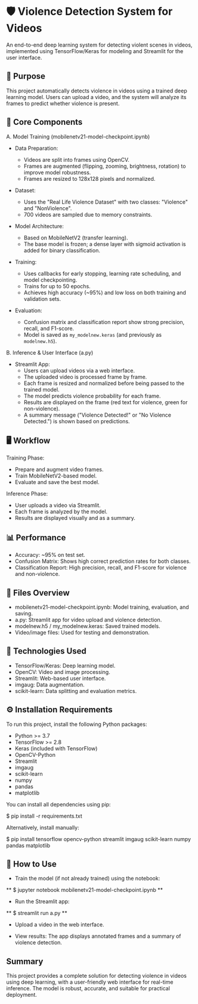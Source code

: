 🛡️ Violence Detection System for Videos
====================================

An end-to-end deep learning system for detecting violent scenes in videos,
implemented using TensorFlow/Keras for modeling and Streamlit for the user interface.

🎯 Purpose
----------

This project automatically detects violence in videos using a trained deep learning model.
Users can upload a video, and the system will analyze its frames to predict whether violence is present.

🧠 Core Components
------------------

A. Model Training (mobilenetv21-model-checkpoint.ipynb)

- Data Preparation:
  - Videos are split into frames using OpenCV.
  - Frames are augmented (flipping, zooming, brightness, rotation) to improve model robustness.
  - Frames are resized to 128x128 pixels and normalized.

- Dataset:
  - Uses the "Real Life Violence Dataset" with two classes: "Violence" and "NonViolence".
  - 700 videos are sampled due to memory constraints.

- Model Architecture:
  - Based on MobileNetV2 (transfer learning).
  - The base model is frozen; a dense layer with sigmoid activation is added for binary classification.

- Training:
  - Uses callbacks for early stopping, learning rate scheduling, and model checkpointing.
  - Trains for up to 50 epochs.
  - Achieves high accuracy (~95%) and low loss on both training and validation sets.

- Evaluation:
  - Confusion matrix and classification report show strong precision, recall, and F1-score.
  - Model is saved as `my_modelnew.keras` (and previously as `modelnew.h5`).

B. Inference & User Interface (a.py)

- Streamlit App:
  - Users can upload videos via a web interface.
  - The uploaded video is processed frame by frame.
  - Each frame is resized and normalized before being passed to the trained model.
  - The model predicts violence probability for each frame.
  - Results are displayed on the frame (red text for violence, green for non-violence).
  - A summary message ("Violence Detected!" or "No Violence Detected.") is shown based on predictions.

🖥️ Workflow
-----------

Training Phase:
- Prepare and augment video frames.
- Train MobileNetV2-based model.
- Evaluate and save the best model.

Inference Phase:
- User uploads a video via Streamlit.
- Each frame is analyzed by the model.
- Results are displayed visually and as a summary.

📊 Performance
--------------

- Accuracy: ~95% on test set.
- Confusion Matrix: Shows high correct prediction rates for both classes.
- Classification Report: High precision, recall, and F1-score for violence and non-violence.

📁 Files Overview
-----------------

- mobilenetv21-model-checkpoint.ipynb: Model training, evaluation, and saving.
- a.py: Streamlit app for video upload and violence detection.
- modelnew.h5 / my_modelnew.keras: Saved trained models.
- Video/image files: Used for testing and demonstration.

🧰 Technologies Used
--------------------

- TensorFlow/Keras: Deep learning model.
- OpenCV: Video and image processing.
- Streamlit: Web-based user interface.
- imgaug: Data augmentation.
- scikit-learn: Data splitting and evaluation metrics.

⚙️ Installation Requirements
----------------------------

To run this project, install the following Python packages:

- Python >= 3.7
- TensorFlow >= 2.8
- Keras (included with TensorFlow)
- OpenCV-Python
- Streamlit
- imgaug
- scikit-learn
- numpy
- pandas
- matplotlib

You can install all dependencies using pip:

  $ pip install -r requirements.txt

Alternatively, install manually:

  $ pip install tensorflow opencv-python streamlit imgaug scikit-learn numpy pandas matplotlib

🚀 How to Use
-------------

- Train the model (if not already trained) using the notebook:

**  $ jupyter notebook mobilenetv21-model-checkpoint.ipynb **

- Run the Streamlit app:

**  $ streamlit run a.py **

- Upload a video in the web interface.

- View results: The app displays annotated frames and a summary of violence detection.

Summary
-------

This project provides a complete solution for detecting violence in videos using deep learning,
with a user-friendly web interface for real-time inference. The model is robust, accurate,
and suitable for practical deployment.

